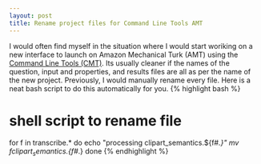 ```yaml
---
layout: post
title: Rename project files for Command Line Tools AMT
---
```


I would often find myself in the situation where I would start woriking on a new interface to launch on Amazon Mechanical Turk (AMT) using the <a href="https://aws.amazon.com/developertools/Amazon-Mechanical-Turk/694">Command Line Tools (CMT)</a>. Its usually cleaner if the names of the question, input and properties, and results files are all as per the name of the new project. Previously, I would manually rename every file. Here is a neat bash script to do this automatically for you.
{% highlight bash %}
# shell script to rename file
for f in transcribe.*
do
         echo "processing clipart_semantics.${f#*.}"
         mv $f clipart_semantics.${f#*.}
done
{% endhighlight %}
